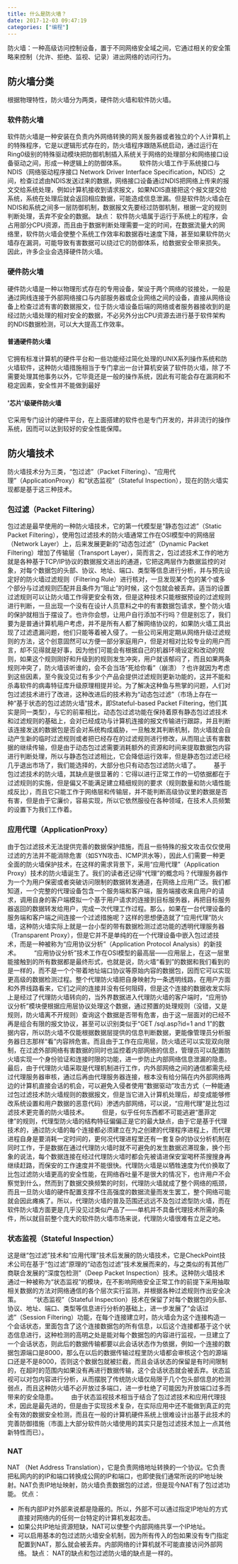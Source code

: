 ```yaml
---
title: 什么是防火墙？
date: 2017-12-03 09:47:19
categories: ["编程"]
---
```


防火墙：一种高级访问控制设备，置于不同网络安全域之间，它通过相关的安全策略来控制（允许、拒绝、监视、记录）进出网络的访问行为。

<!-- more -->

## 防火墙分类
根据物理特性，防火墙分为两类，硬件防火墙和软件防火墙。
### 软件防火墙
软件防火墙是一种安装在负责内外网络转换的网关服务器或者独立的个人计算机上的特殊程序，它是以逻辑形式存在的，防火墙程序跟随系统启动，通过运行在Ring0级别的特殊驱动模块把防御机制插入系统关于网络的处理部分和网络接口设备驱动之间，形成一种逻辑上的防御体系。
　　软件防火墙工作于系统接口与NDIS（网络驱动程序接口 Network Driver Interface Specification，NDIS）之间，检查过滤由NDIS发送过来的数据，网络接口设备通过NDIS把网络上传来的报文交给系统处理，例如计算机接收到请求报文，如果NDIS直接把这个报文提交给系统，系统在处理后就会返回相应数据，可能造成信息泄漏。但是软件防火墙会在NDIS和系统之间多一层防御机制，数据报文先要经过防御机制，根据一定的规则判断处理，丢弃不安全的数据。
缺点：
软件防火墙属于运行于系统上的程序，会占用部分CPU资源，而且由于数据判断处理需要一定的时间，在数据流量大的网络里，软件防火墙会使整个系统工作效率和数据吞吐速度下降，甚至如果软件防火墙存在漏洞，可能导致有害数据可以绕过它的防御体系，给数据安全带来损失。
因此，许多企业会选择硬件防火墙。

### 硬件防火墙
硬件防火墙是一种以物理形式存在的专用设备，架设于两个网络的驳接处，一般是通过网线连接于外部网络接口与内部服务器或企业网络之间的设备，直接从网络设备上检查过滤有害的数据报文，位于防火墙设备后端的网络或者服务器接收到的是经过防火墙处理的相对安全的数据，不必另外分出CPU资源去进行基于软件架构的NDIS数据检测，可以大大提高工作效率。
#### 普通硬件防火墙
它拥有标准计算机的硬件平台和一些功能经过简化处理的UNIX系列操作系统和防火墙软件，这种防火墙措施相当于专门拿出一台计算机安装了软件防火墙，除了不需要处理其他事务以外，它毕竟还是一般的操作系统，因此有可能会存在漏洞和不稳定因素，安全性并不能做到最好
#### '芯片'级硬件防火墙
它采用专门设计的硬件平台，在上面搭建的软件也是专门开发的，并非流行的操作系统，因而可以达到较好的安全性能保障。

## 防火墙技术
防火墙技术分为三类，“包过滤”（Packet Filtering）、“应用代理”（ApplicationProxy）和“状态监视”（Stateful Inspection），现在的防火墙实现都是基于这三种技术。

### 包过滤（Packet Filtering）
包过滤是最早使用的一种防火墙技术，它的第一代模型是“静态包过滤”（Static Packet Filtering），使用包过滤技术的防火墙通常工作在OSI模型中的网络层（Network Layer）上，后来发展更新的“动态包过滤”（Dynamic Packet Filtering）增加了传输层（Transport Layer），简而言之，包过滤技术工作的地方就是各种基于TCP/IP协议的数据报文进出的通道，它把这两层作为数据监控的对象，对每个数据包的头部、协议、地址、端口、类型等信息进行分析，并与预先设定好的防火墙过滤规则（Filtering Rule）进行核对，一旦发现某个包的某个或多个部分与过滤规则匹配并且条件为“阻止”的时候，这个包就会被丢弃。适当的设置过滤规则可以让防火墙工作得更安全有效，但是这种技术只能根据预设的过滤规则进行判断，一旦出现一个没有在设计人员意料之中的有害数据包请求，整个防火墙的保护就相当于摆设了。也许你会想，让用户自行添加不行吗？但是别忘了，我们要为是普通计算机用户考虑，并不是所有人都了解网络协议的，如果防火墙工具出现了过滤遗漏问题，他们只能等着被入侵了。一些公司采用定期从网络升级过滤规则的方法，这个创意固然可以方便一部分家庭用户，但是对相对比较专业的用户而言，却不见得就是好事，因为他们可能会有根据自己的机器环境设定和改动的规则，如果这个规则刚好和升级到的规则发生冲突，用户就该郁闷了，而且如果两条规则冲突了，防火墙该听谁的，会不会当场“死给你看”（崩溃）？也许就因为考虑到这些因素，至今我没见过有多少个产品会提供过滤规则更新功能的，这并不能和杀毒软件的病毒特征库升级原理相提并论。为了解决这种鱼与熊掌的问题，人们对包过滤技术进行了改进，这种改进后的技术称为“动态包过滤”（市场上存在一种“基于状态的包过滤防火墙”技术，即Stateful-based Packet Filtering，他们其实是同一类型），与它的前辈相比，动态包过滤功能在保持着原有静态包过滤技术和过滤规则的基础上，会对已经成功与计算机连接的报文传输进行跟踪，并且判断该连接发送的数据包是否会对系统构成威胁，一旦触发其判断机制，防火墙就会自动产生新的临时过滤规则或者把已经存在的过滤规则进行修改，从而阻止该有害数据的继续传输，但是由于动态包过滤需要消耗额外的资源和时间来提取数据包内容进行判断处理，所以与静态包过滤相比，它会降低运行效率，但是静态包过滤已经几乎退出市场了，我们能选择的，大部分也只有动态包过滤防火墙了。
　　基于包过滤技术的防火墙，其缺点是很显著的：它得以进行正常工作的一切依据都在于过滤规则的实施，但是偏又不能满足建立精细规则的要求（规则数量和防火墙性能成反比），而且它只能工作于网络层和传输层，并不能判断高级协议里的数据是否有害，但是由于它廉价，容易实现，所以它依然服役在各种领域，在技术人员频繁的设置下为我们工作着。

### 应用代理（ApplicationProxy）
由于包过滤技术无法提供完善的数据保护措施，而且一些特殊的报文攻击仅仅使用过滤的方法并不能消除危害（如SYN攻击、ICMP洪水等），因此人们需要一种更全面的防火墙保护技术，在这样的需求背景下，采用“应用代理”（Application Proxy）技术的防火墙诞生了。我们的读者还记得“代理”的概念吗？代理服务器作为一个为用户保密或者突破访问限制的数据转发通道，在网络上应用广泛。我们都知道，一个完整的代理设备包含一个服务端和客户端，服务端接收来自用户的请求，调用自身的客户端模拟一个基于用户请求的连接到目标服务器，再把目标服务器返回的数据转发给用户，完成一次代理工作过程。那么，如果在一台代理设备的服务端和客户端之间连接一个过滤措施呢？这样的思想便造就了“应用代理”防火墙，这种防火墙实际上就是一台小型的带有数据检测过滤功能的透明代理服务器（Transparent Proxy），但是它并不是单纯的在一个代理设备中嵌入包过滤技术，而是一种被称为“应用协议分析”（Application Protocol Analysis）的新技术。
　　“应用协议分析”技术工作在OSI模型的最高层——应用层上，在这一层里能接触到的所有数据都是最终形式，也就是说，防火墙“看到”的数据和我们看到的是一样的，而不是一个个带着地址端口协议等原始内容的数据包，因而它可以实现更高级的数据检测过程。整个代理防火墙把自身映射为一条透明线路，在用户方面和外界线路看来，它们之间的连接并没有任何阻碍，但是这个连接的数据收发实际上是经过了代理防火墙转向的，当外界数据进入代理防火墙的客户端时，“应用协议分析”模块便根据应用层协议处理这个数据，通过预置的处理规则（没错，又是规则，防火墙离不开规则）查询这个数据是否带有危害，由于这一层面对的已经不再是组合有限的报文协议，甚至可以识别类似于“GET /sql.asp?id=1 and 1”的数据内容，所以防火墙不仅能根据数据层提供的信息判断数据，更能像管理员分析服务器日志那样“看”内容辨危害。而且由于工作在应用层，防火墙还可以实现双向限制，在过滤外部网络有害数据的同时也监控着内部网络的信息，管理员可以配置防火墙实现一个身份验证和连接时限的功能，进一步防止内部网络信息泄漏的隐患。最后，由于代理防火墙采取是代理机制进行工作，内外部网络之间的通信都需先经过代理服务器审核，通过后再由代理服务器连接，根本没有给分隔在内外部网络两边的计算机直接会话的机会，可以避免入侵者使用“数据驱动”攻击方式（一种能通过包过滤技术防火墙规则的数据报文，但是当它进入计算机处理后，却变成能够修改系统设置和用户数据的恶意代码）渗透内部网络，可以说，“应用代理”是比包过滤技术更完善的防火墙技术。
　　但是，似乎任何东西都不可能逃避“墨菲定律”的规则，代理型防火墙的结构特征偏偏正是它的最大缺点，由于它是基于代理技术的，通过防火墙的每个连接都必须建立在为之创建的代理程序进程上，而代理进程自身是要消耗一定时间的，更何况代理进程里还有一套复杂的协议分析机制在同时工作，于是数据在通过代理防火墙时就不可避免的发生数据迟滞现象，换个形象的说法，每个数据连接在经过代理防火墙时都会先被请进保安室喝杯茶搜搜身再继续赶路，而保安的工作速度并不能很快。代理防火墙是以牺牲速度为代价换取了比包过滤防火墙更高的安全性能，在网络吞吐量不是很大的情况下，也许用户不会察觉到什么，然而到了数据交换频繁的时刻，代理防火墙就成了整个网络的瓶颈，而且一旦防火墙的硬件配置支撑不住高强度的数据流量而发生罢工，整个网络可能就会因此瘫痪了。所以，代理防火墙的普及范围还远远不及包过滤型防火墙，而在软件防火墙方面更是几乎没见过类似产品了——单机并不具备代理技术所需的条件，所以就目前整个庞大的软件防火墙市场来说，代理防火墙很难有立足之地。

### 状态监视（Stateful Inspection）
这是继“包过滤”技术和“应用代理”技术后发展的防火墙技术，它是CheckPoint技术公司在基于“包过滤”原理的“动态包过滤”技术发展而来的，与之类似的有其他厂商联合发展的“深度包检测”（Deep Packet Inspection）技术。这种防火墙技术通过一种被称为“状态监视”的模块，在不影响网络安全正常工作的前提下采用抽取相关数据的方法对网络通信的各个层次实行监测，并根据各种过滤规则作出安全决策。
　　“状态监视”（Stateful Inspection）技术在保留了对每个数据包的头部、协议、地址、端口、类型等信息进行分析的基础上，进一步发展了“会话过滤”（Session Filtering）功能，在每个连接建立时，防火墙会为这个连接构造一个会话状态，里面包含了这个连接数据包的所有信息，以后这个连接都基于这个状态信息进行，这种检测的高明之处是能对每个数据包的内容进行监视，一旦建立了一个会话状态，则此后的数据传输都要以此会话状态作为依据，例如一个连接的数据包源端口是8000，那么在以后的数据传输过程里防火墙都会审核这个包的源端口还是不是8000，否则这个数据包就被拦截，而且会话状态的保留是有时间限制的，在超时的范围内如果没有再进行数据传输，这个会话状态就会被丢弃。状态监视可以对包内容进行分析，从而摆脱了传统防火墙仅局限于几个包头部信息的检测弱点，而且这种防火墙不必开放过多端口，进一步杜绝了可能因为开放端口过多而带来的安全隐患。
　　由于状态监视技术相当于结合了包过滤技术和应用代理技术，因此是最先进的，但是由于实现技术复杂，在实际应用中还不能做到真正的完全有效的数据安全检测，而且在一般的计算机硬件系统上很难设计出基于此技术的完善防御措施（市面上大部分软件防火墙使用的其实只是包过滤技术加上一点其他新特性而已）。

### NAT
NAT （Net Address Translation），它是负责网络地址转换的一个协议。它负责把私网内的的IP和端口转换成公网的IP和端口，也即使我们通常所说的IP地址映射。NAT负责IP地址映射，防火墙负责数据包的过滤，但是现今NAT有了包过滤功能。
优点：
- 所有内部IP对外部来说都是隐蔽的。所以，外部不可以通过指定IP地址的方式直接对网络内的任何一台特定的计算机发起攻击。
- 如果公共IP地址资源短缺，NAT可以使整个内部网络共享一个IP地址。
- 可以启用基本的包过滤防火墙安全机制，因为所有传入的包如果没有专门指定配置到NAT，那么就会被丢弃。内部网络的计算机就不可能直接访问外部网络。
缺点：
NAT的缺点和包过滤防火墙的缺点是一样的。